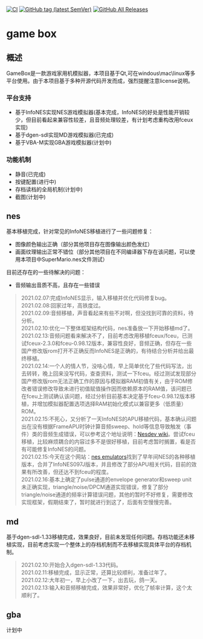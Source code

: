 [![CI](https://github.com/QQxiaoming/game_box/actions/workflows/ci.yml/badge.svg?branch=main)](https://github.com/QQxiaoming/game_box/actions/workflows/ci.yml)
[![GitHub tag (latest SemVer)](https://img.shields.io/github/tag/QQxiaoming/game_box.svg)](https://github.com/QQxiaoming/game_box/releases)
[![GitHub All Releases](https://img.shields.io/github/downloads/QQxiaoming/game_box/total.svg)](https://github.com/QQxiaoming/game_box/releases)

# game box

## 概述

GameBox是一款游戏家用机模拟器，本项目基于Qt,可在windous\mac\linux等多平台使用。由于本项目基于多种开源代码开发而成，强烈提醒注意license说明。

### 平台支持

- 基于InfoNES实现NES游戏模拟器(基本完成，InfoNES的好处是性能开销较少，但目前看起来兼容性较差，且音频处理较差，有计划考虑重构改用fceux实现)
- 基于dgen-sdl实现MD游戏模拟器(已完成)
- 基于VBA-M实现GBA游戏模拟器(计划中)

### 功能机制

- 静音(已完成)
- 按键配置(进行中)
- 存档读档的全局机制(计划中)
- 截图(计划中)

## nes

基本移植完成，针对常见的InfoNES移植进行了一些问题修复：

- 图像颜色输出正确（部分其他项目存在图像输出颜色发红）
- 画面纹理输出正常不错位（部分其他项目在不同编译器下存在该问题，可以使用本项目中SuperMario.nes文件测试）

目前还存在的一些待解决的问题：

- 音频输出音质不高，且存在一些错误

> 2021.02.07:完成InfoNES显示，输入移植并优化代码修复bug。<br>
> 2021.02.08:回家过年，高铁度过。<br>
> 2021.02.09:音频移植，声音看起来有些不对啊，但没找到可靠的资料，待分析。<br>
> 2021.02.10:优化一下整体框架结构代码，nes准备放一下开始移植md了。<br>
> 2021.02.13:音频问题看来解决不了，目前考虑改用移植fceux/fceu，已测试fceux-2.3.0和fceu-0.98.12版本，兼容性良好，音频正确，但存在一些国产修改版rom打开不正确反而InfoNES是正确的，有待结合分析并给出最终移植。<br>
> 2021.02.14:一个人的情人节，没啥心情，早上简单优化了些代码写法，出去转转，晚上回来没写代码，查查资料，测试一下fceu。经过测试发现部分国产修改版rom无法正确工作的原因与模拟器RAM初值有关，由于ROM修改者错误修改导致未进行初值赋值操作因而依赖原本的RAM值，该问题已在fceu上测试确认该问题，经过分析目前基本决定基于fceu-0.98.12版本移植，并增加模拟器配置选项选择RAM初始化模式以兼容更多（低质量）ROM。<br>
> 2021.02.15:不死心，又分析了一天InfoNES的APU移植代码，基本确认问题出在没有根据FrameAPU时钟计算音频sweep、hold等信息导致触发（事件）类的音频生成错误，可以参考这个地址说明：[Nesdev wiki](http://wiki.nesdev.com/w/index.php/APU#Noise_.28.24400C-400F.29)。尝试fceu移植，比较麻烦耦合的内容过多不是很好移植，目前考虑暂时搁置，看是否有可能修复InfoNES的问题。<br>
> 2021.02.15:今天在这个网站：[nes emulators](https://patpend.net/ftp/emulators/nes/)找到了早年间NES的各种移植版本，合并了InfoNES097J版本，并且修改了部分APU相关代码，目前的效果有所改善，但还达不到fceu的程度。<br>
> 2021.02.16:基本上确定了pulse通道的envelope generator和sweep unit未正确实现，triangle/noise/DPCM通道实现错误，修复了部分triangle/noise通道的频率计算错误问题，其他的暂时不好修复，需要修改实现框架，假期结束了，暂时就进行到这了，后面有空慢慢完善。<br>

## md

基于dgen-sdl-1.33移植完成，效果良好，目前未发现任何问题。存档功能还未移植实现，目前考虑实现一个整体上的存档机制而不去移植实现具体平台的存档机制。

> 2021.02.10:开始合入dgen-sdl-1.33代码。<br>
> 2021.02.11:移植完成，显示正常，还算比较顺利，准备过年了。<br>
> 2021.02.12:大年初一，早上小改了一下，出去玩，鸽一天。<br>
> 2021.02.13:输入和音频移植完成，效果非常好，优化了帧率计算，这个太顺利了。<br>

## gba

计划中
